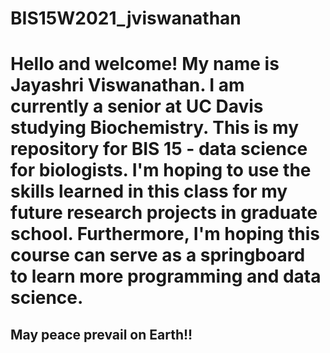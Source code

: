 # BIS15W2021_jviswanathan

# Hello and welcome! My name is Jayashri Viswanathan. I am currently a senior at UC Davis studying Biochemistry. This is my repository for BIS 15 - data science for biologists. I'm hoping to use the skills learned in this class for my future research projects in graduate school. Furthermore, I'm hoping this course can serve as a springboard to learn more programming and data science. 

## May peace prevail on Earth!!

